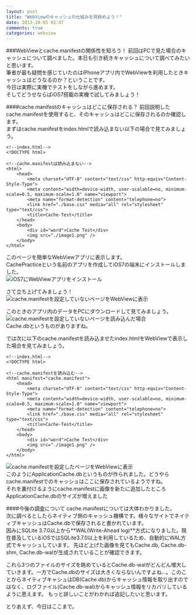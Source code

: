 ```yaml
---
layout: post
title: "WebViewのキャッシュの仕組みを見極めよう！"
date: 2013-10-05 02:47
comments: true
categories: webview
---
```


###WebViewとcache.manifestの関係性を知ろう！
前回はPCで見た場合のキャッシュについて調べました。本日も引き続きキャッシュについて調べてみたいと思います。  
筆者が最も疑問を感じていたのはiPhoneアプリ内でWebViewを利用したときキャッシュはどうなるのか？ということです。  
今日は実際に実機でテストをしながら進めます。  
そしてどうせならばiOS7搭載の実機で試してみましょう！  

<!--more-->

####cache.manifestのキャッシュはどこに保存される？
前回説明したcache.manifestを使用すると、そのキャッシュはどこに保存されるのか確認します。  
まずはcache.manifestをindex.htmlで読み込まない以下の場合で見てみましょう。
```
<!--index.html-->
<!DOCTYPE html>

<!--cache.manifestは読み込まない-->
<html>
	<head>
		<meta charset="UTF-8" content="text/css" http-equiv="Content-Style-Type">
		<meta content="width=device-width, user-scalable=no, minimum-scale=0.5, maximum-scale=1.0" name="viewport">
		<meta name="format-detection" content="telephone=no">
		<link href="./base.css" media="all" rel="stylesheet" type="text/css">
		<title>Cache-Test</title>
	</head>
	<body>
		<div id="word">Cache Test</div>
		<img src="./image1.png" />
	</body>
</html>
```

このページを簡単なWebViewアプリに表示します。  
CachePracticeという名前のアプリを作成してiOS7の端末にインストールしました。  
![iOS7にWebViewアプリをインストール](/images/cachepractice_1.PNG)  

さて立ち上げてみましょう！  
![cache.manifestを設定していないページをWebViewに表示](/images/cachepractice_2.PNG)  

このときのアプリ内のデータをPCにダウンロードして見てみましょう。 
![cache.manifestを設定していないページを読み込んだ場合](/images/cachepractice3.jpg)  
Cache.dbというものがありますね。  

では次に以下のcache.manifestを読み込ませたindex.htmlをWebViewで表示した場合を見てみましょう。
```
<!--index.html-->
<!DOCTYPE html>

<!--cache.manifestを読み込む-->
<html manifest="cache.manifest">
	<head>
		<meta charset="UTF-8" content="text/css" http-equiv="Content-Style-Type">
		<meta content="width=device-width, user-scalable=no, minimum-scale=0.5, maximum-scale=1.0" name="viewport">
		<meta name="format-detection" content="telephone=no">
		<link href="./base.css" media="all" rel="stylesheet" type="text/css">
		<title>Cache-Test</title>
	</head>
	<body>
		<div id="word">Cache Test</div>
		<img src="./image1.png" />
	</body>
</html>
```
![cache.manifestを設定したページをWebViewに表示](/images/cachepractice4.png)  
このようにApplicationCache.dbというものが作られました。どうやらcache.manifestでのキャッシュはここに保存されているようですね。  
それを裏付けるようにcache.manifestに画像を新たに追加したところApplicationCache.dbのサイズが増えました

####今後の調査について
cache.manifestについては大体わかりました。  
次に調べるとしたらネイティブ側のキャッシュ機構です。様々なサイトでネイティブキャッシュはCache.dbで保存されると書かれています。  
因みにSQLite 3.7.0以上から**WAL(Write-Ahead log)**方式になりました。現在普及しているiOSではSQLite3.7.0以上を利用しているため、自動的にWAL方式でキャッシュしています。
先ほど上げた画像を見てもCache.db, Cache.db-shm, Cache.db-walが生成されていることが確認できます。  

これら3つのファイルのサイズを眺めているとCache.db-walがどんどん増大していきます。一方でCache.dbのサイズは大きくならないんですよね...。このことからネイティブキャシュはDB(Cache.db)からキャッシュ情報を取り出すのではなく、ログファイル(Cache.db-wal)からキャッシュ情報をリカバリしているように思えます。
もっと詳しいことがわかれば追記したいと思います。  

とりあえず、今日はここまで。
